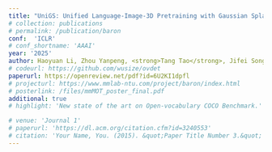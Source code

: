 ```yaml
---
title: "UniGS: Unified Language-Image-3D Pretraining with Gaussian Splatting"
# collection: publications
# permalink: /publication/baron
conf:  'ICLR'
# conf_shortname: 'AAAI'
year: '2025'
author: Haoyuan Li, Zhou Yanpeng, <strong>Tang Tao</strong>, Jifei Song, Yihan Zeng, Michael Kampffmeyer, Hang Xu, Xiaodan Liang
# codeurl: https://github.com/wusize/ovdet
paperurl: https://openreview.net/pdf?id=6U2KI1dpfl
# projecturl: https://www.mmlab-ntu.com/project/baron/index.html
# posterlink: /files/mmMOT_poster_final.pdf
additional: true
# highlight: 'New state of the art on Open-vocabulary COCO Benchmark.'

# venue: 'Journal 1'
# paperurl: 'https://dl.acm.org/citation.cfm?id=3240553'
# citation: 'Your Name, You. (2015). &quot;Paper Title Number 3.&quot; <i>Journal 1</i>. 1(3).'
---
```

